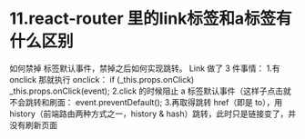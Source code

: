 
# <H2Icon />11.react-router 里的link标签和a标签有什么区别

如何禁掉 标签默认事件，禁掉之后如何实现跳转。
Link 做了 3 件事情：
1.有 onclick 那就执行 onclick： if (_this.props.onClick) _this.props.onClick(event);
2.click 的时候阻止 a 标签默认事件（这样子点击就不会跳转和刷面：
event.preventDefault();
3.再取得跳转 href（即是 to），用 history（前端路由两种方式之一，history
& hash）跳转，此时只是链接变了，并没有刷新页面










<style>

.center {
  text-align:center;
  display:flex;
  width: 100%;
  font-size: 36px;
  flex-direction: row;
  align-items: center;
  justify-content:center;  
  margin-bottom: 20px;
  margin-top: 20px;
}

.logo {
  font-size: 32px;
  font-weight: bold;
  color: #333;
}

.desc {
  font-size: 20px;
}

.row {
  height: 1px;
  width: 95%;
  background: #eee;
  margin: 5px auto 20px;
}

.action {
  text-align:center;
  margin-top: 50px;
}

.action-button {
  display: inline-block;
  font-size: 16px;
  color: #fff;
  padding: 5px 15px;
  line-hight: 45px;
  background-color: #3683d6;
  border-radius: 4px;
  transition: background-color .1s ease;
  box-sizing: border-box;
  border-bottom: 1px solid #3683d6;
}

.QR-wrapper{
  width: 100%;
  display: flex;
  flex-direction: row;
  align-items: center;
  justify-content:center;  
  margin-bottom: 50px;
  margin-top: 50px;
}

.QR-img{
  height: 200px;
  width:200px;
}
</style>

<RightMenu />